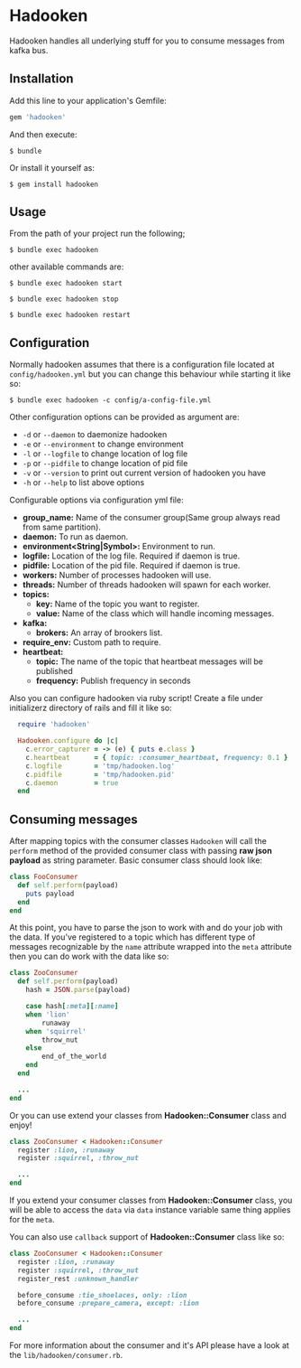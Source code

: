 # Hadooken

Hadooken handles all underlying stuff for you to consume messages from kafka bus.

## Installation

Add this line to your application's Gemfile:

```ruby
gem 'hadooken'
```

And then execute:

    $ bundle

Or install it yourself as:

    $ gem install hadooken

## Usage

From the path of your project run the following;

```
$ bundle exec hadooken
```

other available commands are:

```
$ bundle exec hadooken start
```

```
$ bundle exec hadooken stop
```

```
$ bundle exec hadooken restart
```

## Configuration

Normally hadooken assumes that there is a configuration file located at `config/hadooken.yml` but you can change this behaviour while starting it like so:

```
$ bundle exec hadooken -c config/a-config-file.yml
```

Other configuration options can be provided as argument are:

- `-d` or `--daemon` to daemonize hadooken
- `-e` or `--environment` to change environment
- `-l` or `--logfile` to change location of log file
- `-p` or `--pidfile` to change location of pid file
- `-v` or `--version` to print out current version of hadooken you have
- `-h` or `--help` to list above options

Configurable options via configuration yml file:

- **group_name<String>:**         Name of the consumer group(Same group always read from same partition).
- **daemon<Boolean>:**            To run as daemon.
- **environment<String|Symbol>:** Environment to run.
- **logfile<String>:**            Location of the log file. Required if daemon is true.
- **pidfile<String>:**            Location of the pid file. Required if daemon is true.
- **workers<Integer>:**           Number of processes hadooken will use.
- **threads<Integer>:**           Number of threads hadooken will spawn for each worker.
- **topics<Dictionary>:**
    - **key:**                      Name of the topic you want to register.
    - **value:**                    Name of the class which will handle incoming messages.
- **kafka<Dictionary>:**
    - **brokers:**                  An array of brookers list.
- **require_env<String>:**        Custom path to require.
- **heartbeat<Dictionary>:**
    - **topic:**                    The name of the topic that heartbeat messages will be published
    - **frequency:**                Publish frequency in seconds

Also you can configure hadooken via ruby script! Create a file under initializerz directory of rails and fill it like so:

```ruby
  require 'hadooken'

  Hadooken.configure do |c|
    c.error_capturer = -> (e) { puts e.class }
    c.heartbeat      = { topic: :consumer_heartbeat, frequency: 0.1 }
    c.logfile        = 'tmp/hadooken.log'
    c.pidfile        = 'tmp/hadooken.pid'
    c.daemon         = true
  end
```

## Consuming messages

After mapping topics with the consumer classes `Hadooken` will call the `perform` method of the provided consumer class with passing **raw json payload** as string parameter. Basic consumer class should look like:

```ruby
class FooConsumer
  def self.perform(payload)
    puts payload
  end
end
```

At this point, you have to parse the json to work with and do your job with the data.
If you've registered to a topic which has different type of messages recognizable by the `name` attribute wrapped into the `meta` attribute then you can do work with the data like so:

```ruby
class ZooConsumer
  def self.perform(payload)
    hash = JSON.parse(payload)

    case hash[:meta][:name]
    when 'lion'
        runaway
    when 'squirrel'
        throw_nut
    else
        end_of_the_world
    end
  end

  ...
end
```

Or you can use extend your classes from **Hadooken::Consumer** class and enjoy!

```ruby
class ZooConsumer < Hadooken::Consumer
  register :lion, :runaway
  register :squirrel, :throw_nut

  ...
end
```

If you extend your consumer classes from **Hadooken::Consumer** class, you will be able to access the `data` via `data` instance variable same thing applies for the `meta`.

You can also use `callback` support of **Hadooken::Consumer** class like so:

```ruby
class ZooConsumer < Hadooken::Consumer
  register :lion, :runaway
  register :squirrel, :throw_nut
  register_rest :unknown_handler

  before_consume :tie_shoelaces, only: :lion
  before_consume :prepare_camera, except: :lion

  ...
end
```

For more information about the consumer and it's API please have a look at the `lib/hadooken/consumer.rb`.
